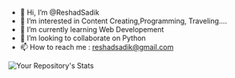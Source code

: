 - 👋 Hi, I’m @ReshadSadik
- 👀 I’m interested in Content Creating,Programming, Traveling.... 
- 🌱 I’m currently learning Web Developement
- 💞️ I’m looking to collaborate on Python
- 📫 How to reach me : reshadsadik@gmail.com

![Your Repository's Stats](https://github-readme-stats.vercel.app/api?username=ReshadSadik&show_icons=true)

<!---
ReshadSadik/ReshadSadik is a ✨ special ✨ repository because its `README.md` (this file) appears on your GitHub profile.
You can click the Preview link to take a look at your changes.
--->
